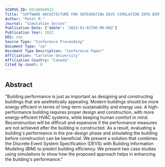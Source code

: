```yaml
---
SCOPUS_ID: 85146949912
Title: "SOFTWARE ARCHITECTURE FOR INTEGRATING DEVS SIMULATION INTO BIM"
Author: "Patel M."
Journal: "Simulation Series"
Publication Date: {'$date': '2022-01-01T00:00:00Z'}
Publication Year: 2022
DOI: nan
Source Type: "Conference Proceeding"
Document Type: "cp"
Document Type Description: "Conference Paper"
Affiliation: "Carleton University"
Affiliation Country: "Canada"
Cited by count: 0
---
```


## Abstract
"Building performance is just as important as designing and constructing buildings that are aesthetically appealing. Modern buildings should be more energy efficient in terms of long-term sustainability and energy use. A high-performance building requires proper design and construction, with more energy-efficient HVAC systems, while keeping human comfort in mind. Reconstruction will be difficult and expensive if the performance measures are not achieved after the building is constructed. As a result, evaluating a building's performance in the pre-design phase and simulating the building before construction can be beneficial. We present a solution that combines the Discrete Event System Specification (DEVS) with Building Information Modeling (BIM) to predict building efficiency. We present two case studies using simulations to show how the proposed approach helps in enhancing the building's performance."
